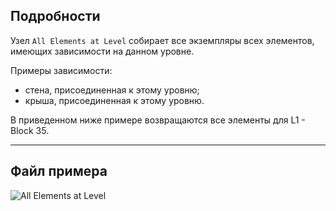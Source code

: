 ## Подробности
Узел `All Elements at Level` собирает все экземпляры всех элементов, имеющих зависимости на данном уровне.

Примеры зависимости:
- стена, присоединенная к этому уровню;
- крыша, присоединенная к этому уровню.

В приведенном ниже примере возвращаются все элементы для L1 - Block 35.
___
## Файл примера

![All Elements at Level](./DSRevitNodesUI.ElementsAtLevel_img.jpg)
